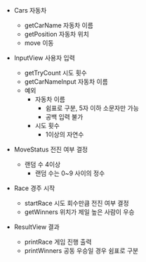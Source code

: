 - Cars 자동차
  - getCarName 자동차 이름
  - getPosition 자동차 위치
  - move 이동

- InputView 사용자 입력
  - getTryCount 시도 횟수
  - getCarNameInput 자동차 이름
  - 예외
    - 자동차 이름
      - 쉼표로 구분, 5자 이하 소문자만 가능
      - 공백 입력 불가
    - 시도 횟수
      - 1이상의 자연수

- MoveStatus 전진 여부 결정
    - 랜덤 수 4이상
      - 랜덤 수는 0~9 사이의 정수

- Race 경주 시작
  - startRace 시도 회수만큼 전진 여부 결정 
  - getWinners 위치가 제일 높은 사람이 우승

- ResultView 결과
  - printRace 게임 진행 출력
  - printWinners 공동 우승일 경우 쉼표로 구분

